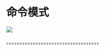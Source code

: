 # 命令模式

![](http://7xojpa.com1.z0.glb.clouddn.com/%E8%AE%BE%E8%AE%A1%E6%A8%A1%E5%BC%8F/34a446ecc0df3ad80a064fbd3ad4e200.png)



。。。。。。。。。。。。。。。。。。。。。。。。。。。。。。。。。。。

